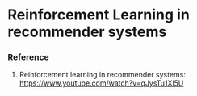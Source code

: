 # Reinforcement Learning in recommender systems





### Reference
1. Reinforcement learning in recommender systems: https://www.youtube.com/watch?v=qJysTu1Xl5U